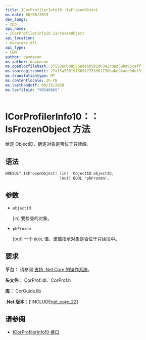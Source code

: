```yaml
---
title: ICorProfilerInfo10::IsFrozenObject
ms.date: 08/06/2019
dev_langs:
- cpp
api_name:
- ICorProfilerInfo10.IsFrozenObject
api_location:
- mscorwks.dll
api_type:
- COM
author: davmason
ms.author: davmason
ms.openlocfilehash: 3755260b885768de6b5b2d6342c0ad590a95caff
ms.sourcegitcommit: 27a15a55019f6b5f2733961738babe94aec0def3
ms.translationtype: MT
ms.contentlocale: zh-CN
ms.lasthandoff: 09/15/2020
ms.locfileid: "90548665"
---
```

# <a name="icorprofilerinfo10isfrozenobject-method"></a>ICorProfilerInfo10：： IsFrozenObject 方法

给定 ObjectID，确定对象是否位于只读段。

## <a name="syntax"></a>语法

```cpp
HRESULT IsFrozenObject( [in]  ObjectID objectId,
                        [out] BOOL *pbFrozen);
```

## <a name="parameters"></a>参数

- `objectId`

  \[in] 要检查的对象。

- `pbFrozen`

  \[out] 一个 `BOOL` 值，该值指示对象是否位于只读段中。

## <a name="requirements"></a>要求

**平台：** 请参阅 [支持 .Net Core 的操作系统](../../../core/install/windows.md?pivots=os-windows)。

**头文件：** CorProf.idl、CorProf.h

**库：** CorGuids.lib

**.Net 版本：**[!INCLUDE[net_core_22](../../../../includes/net-core-30-md.md)]

## <a name="see-also"></a>请参阅

- [ICorProfilerInfo10 接口](icorprofilerinfo10-interface.md)
